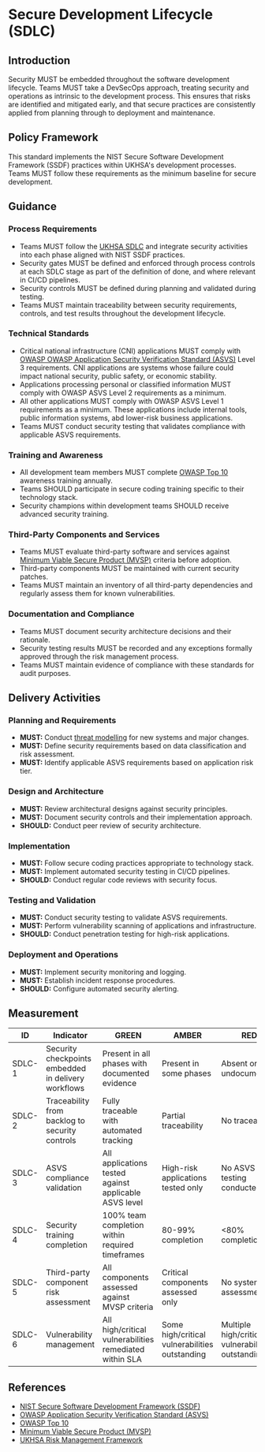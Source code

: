 # Secure Development Lifecycle (SDLC)

## Introduction
Security MUST be embedded throughout the software development lifecycle. Teams MUST take a DevSecOps approach, treating security and operations as intrinsic to the development process. This ensures that risks are identified and mitigated early, and that secure practices are consistently applied from planning through to deployment and maintenance.

## Policy Framework
This standard implements the NIST Secure Software Development Framework (SSDF) practices within UKHSA's development processes. Teams MUST follow these requirements as the minimum baseline for secure development.

## Guidance

### Process Requirements
- Teams MUST follow the [UKHSA SDLC](../sdlc.md) and integrate security activities into each phase aligned with NIST SSDF practices.
- Security gates MUST be defined and enforced through process controls at each SDLC stage as part of the definition of done, and where relevant in CI/CD pipelines.
- Security controls MUST be defined during planning and validated during testing.
- Teams MUST maintain traceability between security requirements, controls, and test results throughout the development lifecycle.

### Technical Standards
- Critical national infrastructure (CNI) applications MUST comply with [OWASP OWASP Application Security Verification Standard (ASVS)](https://owasp.org/www-project-application-security-verification-standard/) Level 3 requirements. CNI applications are systems whose failure could impact national security, public safety, or economic stability.
- Applications processing personal or classified information MUST comply with OWASP ASVS Level 2 requirements as a minimum.
- All other applications MUST comply with OWASP ASVS Level 1 requirements as a minimum. These applications include internal tools, public information systems, abd lower-risk business applications.
- Teams MUST conduct security testing that validates compliance with applicable ASVS requirements.

### Training and Awareness
- All development team members MUST complete [OWASP Top 10](https://owasp.org/www-project-top-ten/) awareness training annually.
- Teams SHOULD participate in secure coding training specific to their technology stack.
- Security champions within development teams SHOULD receive advanced security training.

### Third-Party Components and Services
- Teams MUST evaluate third-party software and services against [Minimum Viable Secure Product (MVSP)](https://mvsp.dev/mvsp.en/) criteria before adoption.
- Third-party components MUST be maintained with current security patches.
- Teams MUST maintain an inventory of all third-party dependencies and regularly assess them for known vulnerabilities.

### Documentation and Compliance
- Teams MUST document security architecture decisions and their rationale.
- Security testing results MUST be recorded and any exceptions formally approved through the risk management process.
- Teams MUST maintain evidence of compliance with these standards for audit purposes.

## Delivery Activities

### Planning and Requirements
- **MUST:** Conduct [threat modelling](./threat-modelling.md) for new systems and major changes.
- **MUST:** Define security requirements based on data classification and risk assessment.
- **MUST:** Identify applicable ASVS requirements based on application risk tier.

### Design and Architecture
- **MUST:** Review architectural designs against security principles.
- **MUST:** Document security controls and their implementation approach.
- **SHOULD:** Conduct peer review of security architecture.

### Implementation
- **MUST:** Follow secure coding practices appropriate to technology stack.
- **MUST:** Implement automated security testing in CI/CD pipelines.
- **SHOULD:** Conduct regular code reviews with security focus.

### Testing and Validation
- **MUST:** Conduct security testing to validate ASVS requirements.
- **MUST:** Perform vulnerability scanning of applications and infrastructure.
- **SHOULD:** Conduct penetration testing for high-risk applications.

### Deployment and Operations
- **MUST:** Implement security monitoring and logging.
- **MUST:** Establish incident response procedures.
- **SHOULD:** Configure automated security alerting.

## Measurement

| ID     | Indicator | GREEN | AMBER | RED |
|--------|-----------|--------|--------|-----|
| SDLC-1 | Security checkpoints embedded in delivery workflows | Present in all phases with documented evidence | Present in some phases | Absent or undocumented |
| SDLC-2 | Traceability from backlog to security controls | Fully traceable with automated tracking | Partial traceability | No traceability |
| SDLC-3 | ASVS compliance validation | All applications tested against applicable ASVS level | High-risk applications tested only | No ASVS testing conducted |
| SDLC-4 | Security training completion | 100% team completion within required timeframes | 80-99% completion | <80% completion |
| SDLC-5 | Third-party component risk assessment | All components assessed against MVSP criteria | Critical components assessed only | No systematic assessment |
| SDLC-6 | Vulnerability management | All high/critical vulnerabilities remediated within SLA | Some high/critical vulnerabilities outstanding | Multiple high/critical vulnerabilities outstanding |

## References
- [NIST Secure Software Development Framework (SSDF)](https://csrc.nist.gov/Projects/ssdf)
- [OWASP Application Security Verification Standard (ASVS)](https://owasp.org/www-project-application-security-verification-standard/)
- [OWASP Top 10](https://owasp.org/www-project-top-ten/)
- [Minimum Viable Secure Product (MVSP)](https://mvsp.dev/)
- [UKHSA Risk Management Framework](../risk-management.md)
